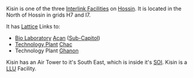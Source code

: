Kisin is one of the three [Interlink Facilities](../locations/Interlink.md) on
[Hossin](../locations/Hossin.md). It is located in the North of Hossin in grids
H7 and I7.

It has [Lattice](../terminology/Lattice.md) Links to:

- [Bio Laboratory](../locations/Bio_Laboratory.md) [Acan](Acan.md)
  ([Sub-Capitol](../locations/Sub-Capitol.md))
- [Technology Plant](../locations/Technology_Plant.md) [Chac](Chac.md)
- Technology Plant [Ghanon](Ghanon.md)

Kisin has an Air Tower to it's South East, which is inside it's
[SOI](../locations/Sphere_of_Influence.md). Kisin is a
[LLU](../terminology/Lattice_Logic_Unit.md) Facility.
